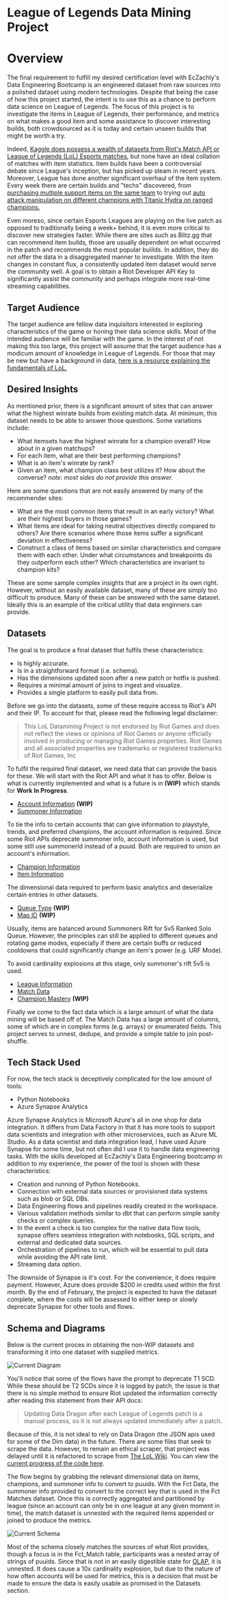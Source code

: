 # League of Legends Data Mining Project

# Overview
The  final requirement to fulfill my desired certification level with EcZachly's Data Engineering Bootcamp is an engineered dataset from raw sources into a polished dataset using modern technologies. Despite that being the case of how this project started, the intent is to use this as a chance to perform data science on League of Legends. The focus of this project is to investigate the items in League of Legends, their performance, and metrics on what makes a good item and some assistance to discover interesting builds, both crowdsourced as it is today and certain unseen builds that might be worth a try.

 Indeed, [Kaggle does possess a wealth of datasets  from Riot's Match API or League of Legends (LoL) Esports matches](https://www.kaggle.com/search?q=league+of+legends+in%3Adatasets), but none have an ideal collation of matches with item statistics. Item builds have been a controversial debate since League's inception, but has picked up steam in recent years. Moreover, League has done another significant overhaul of the item system. Every week there are certain builds and "techs" discovered, from [purchasing multiple support items on the same team](https://www.reddit.com/r/summonerschool/comments/195i0v1/new_double_support_item_math/?rdt=44431) to trying out [auto attack manipulation on different champions with Titanic Hydra on ranged champions.](https://www.reddit.com/r/leagueoflegends/comments/1abowwy/new_tech_on_cait_taking_over_the_top_of_the/) 
 
 Even moreso, since certain Esports Leagues are playing on the live patch as opposed to traditionally being a week+ behind, it is even more critical to discover new strategies faster. While there are sites such as Blitz.gg that can recommend item builds, those are usually dependent on what occurred in the patch and recommends the most popular buiilds. In addition, they do not offer the data in a disaggregated manner to investigate. With the item changes in constant flux, a consistently updated item dataset would serve the community well. A goal is to obtain a Riot Developer API Key to significantly assist the community and perhaps integrate more real-time streaming capabilities.

## Target Audience
 The target audience are fellow data inquisitors interested in exploring characteristics of the game or honing their data science skills. Most of the intended audience will be familiar with the game. In the interest of not making this too large, this project will assume that the target audience has a modicum amount of knowledge in League of Legends. For those that may be new but have a background in data, [here is a resource explaining the fundamentals of LoL.](https://store.epicgames.com/en-US/news/a-beginner-s-guide-to-league-of-legends)

## Desired Insights
As mentioned prior, there is a significant amount of sites that can answer what the highest winrate builds from existing match data. At minimum, this dataset needs to be able to answer those questions. Some variations include:
- What itemsets have the highest winrate for a champion overall? How about in a given matchups?
- For each item, what are their best performing champions?
- What is an item's winrate by rank?
- Given an item, what champion class best utilizes it? How about the converse? *note: most sides do not provide this answer.*

Here are some questions that are not easily answered by many of the recommender sites:
- What are the most common items that result in an early victory? What are their highest buyers in those games?
- What items are ideal for taking neutral objectives directly compared to others? Are there scenarios where those items suffer a significant deviation in effectiveness?
- Construct a class of items based on similar characteristics and compare them with each other. Under what circumstances and breakpoints do they outperform each other? Which characteristics are invariant to champion kits?

These are some sample complex insights that are a project in its own right. However, without an easily available dataset, many of these are simply too difficult to produce. Many of these can be answered with the same dataset. Ideally this is an example of the critical utility that data enginners can provide.

 ## Datasets

 The goal is to produce a final dataset that fulfils these characteristics:
 - Is highly accurate.
 - Is in a straightforward format (i.e. schema).
 - Has the dimensions updated soon after a new patch or hotfix is pushed.
 - Requires a minimal amount of joins to ingest and visualize.
 - Provides a single platform to easily pull data from.

Before we go into the datasets, some of these require access to Riot's API and their IP. To account for that, please read the following legal disclaimer:

> This LoL Datamining Project is not endorsed by Riot Games and does not reflect the views or opinions of Riot Games or anyone officially involved in producing or managing Riot Games properties. Riot Games and all associated properties are trademarks or registered trademarks of Riot Games, Inc
 
 
 To fulfil the required final dataset, we need data that can provide the basis for these. We will start with the Riot API and what it has to offer. Below is what is currently implemented and what is a future is in **(WIP)** which stands for **Work In Progress**.

 - [Account Information](https://developer.riotgames.com/apis#account-v1) **(WIP)**
 - [Summoner Information](https://developer.riotgames.com/apis#summoner-v4)

 To tie the info to certain accounts that can give information to playstyle, trends, and preferred champions, the account information is required. Since some Riot APIs deprecate summoner info, account information is used, but some still use summonerId instead of a puuid. Both are required to union an account's information. 
 - [Champion Information](https://ddragon.leagueoflegends.com/cdn/14.2.1/data/en_US/champion.json)
 - [Item Information](https://ddragon.leagueoflegends.com/cdn/14.2.1/data/en_US/item.json)

 The dimensional data required to perform basic analytics and deserialize certain entries in other datasets.

 - [Queue Type](https://static.developer.riotgames.com/docs/lol/queues.json) **(WIP)**
 - [Map ID](https://static.developer.riotgames.com/docs/lol/maps.json) **(WIP)**

Usually, items are balanced around Summoners Rift for 5v5 Ranked Solo Queue. However, the principles can still be applied to different queues and rotating game modes, especially if there are certain buffs or reduced cooldowns that could significantly change an item's power (e.g. URF Mode).

To avoid cardinality explosions at this stage, only summoner's rift 5v5 is used.

- [League Information](https://developer.riotgames.com/apis#league-v4)
- [Match Data](https://developer.riotgames.com/apis#match-v5)
- [Champion Mastery](https://developer.riotgames.com/apis#champion-mastery-v4) **(WIP)**

Finally we come to the fact data which is a large amount of what the data mining will be based off of. The Match Data has a large amount of columns, some of which are in complex forms (e.g. arrays) or enumerated fields. This project serves to unnest, dedupe, and provide a simple table to join post-shuffle.

## Tech Stack Used
For now, the tech stack is deceptively complicated for the low amount of tools:
- Python Notebooks
- Azure Synapse Analytics

Azure Synapse Analytics is Microsoft Azure's all in one shop for data integration. It differs from Data Factory in that it has more tools to support data scientists and integration with other microservices, such as Azure ML Studio. As a data scientist and data integration lead, I have used Azure Synapse for some time, but not often did I use it to handle data engineering tasks. With the skills developed at EcZachly's Data Engineering bootcamp in addition to my experience, the power of the tool is shown with these characteristics:

- Creation and running of Python Notebooks.
- Connection with external data sources or provisioned data systems such as blob or SQL DBs.
- Data Engineering flows and pipelines readily created in the workspace. 
- Various validation methods similar to dbt that can perform simple sanity checks or complex queries.
- In the event a check is too complex for the native data flow tools, synapse offers seamless integration with notebooks, SQL scripts, and external and dedicated data sources.
- Orchestration of pipelines to run, which will be essential to pull data while avoiding the API rate limit.
- Streaming data option.

The downside of Synapse is it's cost. For the convenience, it does require payment. However, Azure does provide $200 in credits used within the first month. By the end of February, the project is expected to have the dataset complete, where the costs will be assessed to either keep or slowly deprecate Synapse for other tools and flows.

## Schema and Diagrams
Below is the current proces in obtaining the non-WIP datasets and transforming it into one dataset with supplied metrics.

![Current Diagram](readme_links/LoL_Data_Engineering_Diagram_Jan_2024.png)

You'll notice that some of the flows have the prompt to deprecate T1 SCD. While these should be T2 SCDs since it is logged by patch, the issue is that there is no simple method to ensure Riot updated the information correctly after reading this statement from their API docs:

> Updating Data Dragon after each League of Legends patch is a manual process, so it is not always updated immediately after a patch.

Because of this, it is not ideal to rely on Data Dragon (the JSON apis used for some of the Dim data) in the future. There are some files that seek to scrape the data. However, to remain an ethical scraper, that project was delayed until it is refactored to scrape from [The LoL Wiki](https://leagueoflegends.fandom.com/wiki/Item_(League_of_Legends)). You can view the [current progress of the code here](https://github.com/HjersmanJ/LoL-Item-Datamining/blob/data_engineering/notebook/Web%20Scraping%20LoL%20items.json).

The flow begins by grabbing the relevant dimensional data on items, champions, and summoner info to convert to puuids. With the Fct Data, the summoner info provided to convert to the correct key that is used in the Fct Matches dataset. Once this is correctly aggregated and partitioned by league (since an account can only be in one league at any given moment in time), the match dataset is unnested with the required items appended or joined to produce the metrics.

![Current Schema](readme_links/LoL_Data_Engineering_Schema_Jan_2024.png)

Most of the schema closely matches the sources of what Riot provides, though a focus is in the Fct_Match table, participants was a nested array of strings of puuids. Since that is not in an easily digestible state for [OLAP](https://www.ibm.com/topics/olap), it is unnested. It does cause a 10x cardinality explosion, but due to the nature of how often accounts will be used for metrics, this is a decision that must be made to ensure the data is easily usable as promised in the Datasets section.